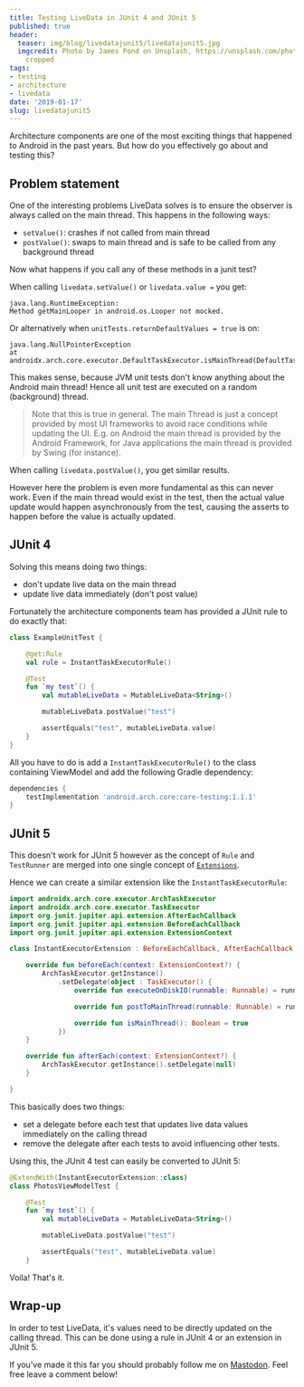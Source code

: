 ```yaml
---
title: Testing LiveData in JUnit 4 and JUnit 5
published: true
header:
  teaser: img/blog/livedatajunit5/livedatajunit5.jpg
  imgcredit: Photo by James Pond on Unsplash, https://unsplash.com/photos/HUiSySuofY0,
    cropped
tags:
- testing
- architecture
- livedata
date: '2019-01-17'
slug: livedatajunit5
---
```


Architecture components are one of the most exciting things that happened to Android in the past years. But how do you effectively go about and testing this?

## Problem statement
One of the interesting problems LiveData solves is to ensure the observer is always called on the main thread. This happens in the following ways:

- `setValue()`: crashes if not called from main thread
- `postValue()`: swaps to main thread and is safe to be called from any background thread

Now what happens if you call any of these methods in a junit test?

When calling `livedata.setValue()` or `livedata.value =` you get:

```
java.lang.RuntimeException:
Method getMainLooper in android.os.Looper not mocked.
```

Or alternatively when `unitTests.returnDefaultValues = true` is on:

```
java.lang.NullPointerException
at androidx.arch.core.executor.DefaultTaskExecutor.isMainThread(DefaultTaskExecutor.java:74)
```

This makes sense, because JVM unit tests don't know anything about the Android main thread! Hence all unit test are executed on a random (background) thread.

> Note that this is true in general. The main Thread is just a concept provided by most UI frameworks to avoid race conditions while updating the UI. E.g. on Android the main thread is provided by the Android Framework, for Java applications the main thread is provided by Swing (for instance).

When calling `livedata.postValue()`, you get similar results.

However here the problem is even more fundamental as this can never work. Even if the main thread would exist in the test, then the actual value update would happen asynchronously from the test, causing the asserts to happen before the value is actually updated.

## JUnit 4
Solving this means doing two things:

- don't update live data on the main thread
- update live data immediately (don't post value)

Fortunately the architecture components team has provided a JUnit rule to do exactly that:

```kotlin
class ExampleUnitTest {

    @get:Rule
    val rule = InstantTaskExecutorRule()

    @Test
    fun `my test`() {
        val mutableLiveData = MutableLiveData<String>()

        mutableLiveData.postValue("test")

        assertEquals("test", mutableLiveData.value)
    }
}
```

All you have to do is add a `InstantTaskExecutorRule()` to the class containing ViewModel and add the following Gradle dependency:

```groovy
dependencies {
    testImplementation 'android.arch.core:core-testing:1.1.1'
}
```

## JUnit 5
This doesn't work for JUnit 5 however as the concept of `Rule` and `TestRunner` are merged into one single concept of [`Extensions`](https://junit.org/junit5/docs/current/user-guide/#extensions).

Hence we can create a similar extension like the `InstantTaskExecutorRule`:

```kotlin
import androidx.arch.core.executor.ArchTaskExecutor
import androidx.arch.core.executor.TaskExecutor
import org.junit.jupiter.api.extension.AfterEachCallback
import org.junit.jupiter.api.extension.BeforeEachCallback
import org.junit.jupiter.api.extension.ExtensionContext

class InstantExecutorExtension : BeforeEachCallback, AfterEachCallback {

    override fun beforeEach(context: ExtensionContext?) {
        ArchTaskExecutor.getInstance()
            .setDelegate(object : TaskExecutor() {
                override fun executeOnDiskIO(runnable: Runnable) = runnable.run()

                override fun postToMainThread(runnable: Runnable) = runnable.run()

                override fun isMainThread(): Boolean = true
            })
    }

    override fun afterEach(context: ExtensionContext?) {
        ArchTaskExecutor.getInstance().setDelegate(null)
    }

}
```

This basically does two things:

- set a delegate before each test that updates live data values immediately on the calling thread
- remove the delegate after each tests to avoid influencing other tests.

Using this, the JUnit 4 test can easily be converted to JUnit 5:

```kotlin
@ExtendWith(InstantExecutorExtension::class)
class PhotosViewModelTest {

    @Test
    fun `my test`() {
        val mutableLiveData = MutableLiveData<String>()

        mutableLiveData.postValue("test")

        assertEquals("test", mutableLiveData.value)
    }
```

Voila! That's it.

## Wrap-up
In order to test LiveData, it's values need to be directly updated on the calling thread. This can be done using
a rule in JUnit 4 or an extension in JUnit 5.

If you've made it this far you should probably follow me on [Mastodon](https://androiddev.social/@Jeroenmols). Feel free leave a comment below!
